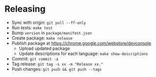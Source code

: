 # Releasing

- Sync with origin: `git pull --ff-only`
- Run tests: `make test`
- Bump `version` in `package/manifest.json`
- Create package: `make release`
- Publish package at https://chrome.google.com/webstore/devconsole
  - Upload updated package
  - Update descriptions for each language: `make show-descriptions`
- Commit: `git commit -a`
- Tag release: `git tag -s xx -m "Release xx."`
- Push changes: `git push && git push --tags`
